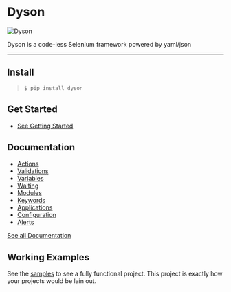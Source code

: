 Dyson
=====

![Dyson](http://i.imgur.com/2q2BtGg.png) 

Dyson is a code-less Selenium framework powered by yaml/json 

---

## Install

> `$ pip install dyson`

## Get Started

- [See Getting Started](https://github.com/Dynamictivity/dyson/blob/master/docs/getting_started.md#getting-started-with-dyson)

## Documentation

- [Actions](https://github.com/Dynamictivity/dyson/blob/master/docs/actions.md#actions)
- [Validations](https://github.com/Dynamictivity/dyson/blob/master/docs/validations.md#validations)
- [Variables](https://github.com/Dynamictivity/dyson/blob/master/docs/variables.md#variables)
- [Waiting](https://github.com/Dynamictivity/dyson/blob/master/docs/waiting.md#waiting)
- [Modules](https://github.com/Dynamictivity/dyson/blob/master/docs/modules.md#modules)
- [Keywords](https://github.com/dynamictivity/dyson/blob/master/docs/keywords.md#keywords)
- [Applications](https://github.com/Dynamictivity/dyson/blob/master/docs/applications.md#applications)
- [Configuration](https://github.com/Dynamictivity/dyson/blob/master/docs/configuration.md#dyson-configuration)
- [Alerts](https://github.com/Dynamictivity/dyson/blob/master/docs/alerts.md#alerts)

[See all Documentation](https://github.com/dynamictivity/dyson/tree/master/docs)

## Working Examples

See the [samples](https://github.com/dynamictivity/dyson/tree/master/sample) to see
a fully functional project.  This project is exactly how your projects would be lain out.


